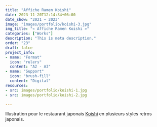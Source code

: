 ```yaml
---
title: "Affiche Ramen Koishi"
date: 2023-11-20T12:14:34+06:00
date_show: "2021 ~ 2023"
image: "images/portfolio/koishi-3.jpg"
img_title: "« Affiche Ramen Koishi »"
categories: ["Works"]
description: "This is meta description."
order: "23"
draft: falce
project_info:
- name: "Format"
  icon: "rulers"
  content: "A2 - A3"
- name: "Support"
  icon: "brush-fill"
  content: "Digital"
resources:
- src: images/portfolio/koishi-1.jpg
- src: images/portfolio/koishi-2.jpg

---
```

Illustration pour le restaurant japonais [Koishi](https://www.facebook.com/people/Ko-ishi/100054103395859/) en plusieurs styles retros japonais.